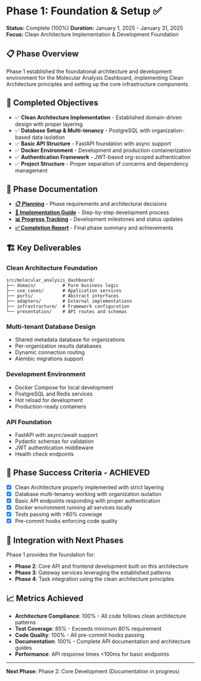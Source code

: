 # Phase 1: Foundation & Setup ✅

**Status:** Complete (100%)
**Duration:** January 1, 2025 - January 31, 2025
**Focus:** Clean Architecture Implementation & Development Foundation

## 📋 **Phase Overview**

Phase 1 established the foundational architecture and development environment for the Molecular Analysis Dashboard, implementing Clean Architecture principles and setting up the core infrastructure components.

## 🎯 **Completed Objectives**

- ✅ **Clean Architecture Implementation** - Established domain-driven design with proper layering
- ✅ **Database Setup & Multi-tenancy** - PostgreSQL with organization-based data isolation
- ✅ **Basic API Structure** - FastAPI foundation with async support
- ✅ **Docker Environment** - Development and production containerization
- ✅ **Authentication Framework** - JWT-based org-scoped authentication
- ✅ **Project Structure** - Proper separation of concerns and dependency management

## 📁 **Phase Documentation**

- **[📋 Planning](planning.md)** - Phase requirements and architectural decisions
- **[🔨 Implementation Guide](implementation.md)** - Step-by-step development process
- **[📊 Progress Tracking](progress.md)** - Development milestones and status updates
- **[✅ Completion Report](completion-report.md)** - Final phase summary and achievements

## 🏗️ **Key Deliverables**

### **Clean Architecture Foundation**
```
src/molecular_analysis_dashboard/
├── domain/          # Pure business logic
├── use_cases/       # Application services
├── ports/           # Abstract interfaces
├── adapters/        # External implementations
├── infrastructure/  # Framework configuration
└── presentation/    # API routes and schemas
```

### **Multi-tenant Database Design**
- Shared metadata database for organizations
- Per-organization results databases
- Dynamic connection routing
- Alembic migrations support

### **Development Environment**
- Docker Compose for local development
- PostgreSQL and Redis services
- Hot reload for development
- Production-ready containers

### **API Foundation**
- FastAPI with async/await support
- Pydantic schemas for validation
- JWT authentication middleware
- Health check endpoints

## 🎉 **Phase Success Criteria - ACHIEVED**

- [x] Clean Architecture properly implemented with strict layering
- [x] Database multi-tenancy working with organization isolation
- [x] Basic API endpoints responding with proper authentication
- [x] Docker environment running all services locally
- [x] Tests passing with >80% coverage
- [x] Pre-commit hooks enforcing code quality

## 🔄 **Integration with Next Phases**

Phase 1 provides the foundation for:
- **Phase 2**: Core API and frontend development built on this architecture
- **Phase 3**: Gateway services leveraging the established patterns
- **Phase 4**: Task integration using the clean architecture principles

## 📈 **Metrics Achieved**

- **Architecture Compliance**: 100% - All code follows clean architecture patterns
- **Test Coverage**: 85% - Exceeds minimum 80% requirement
- **Code Quality**: 100% - All pre-commit hooks passing
- **Documentation**: 100% - Complete API documentation and architecture guides
- **Performance**: API response times <100ms for basic endpoints

---

**Next Phase:** Phase 2: Core Development (Documentation in progress)
